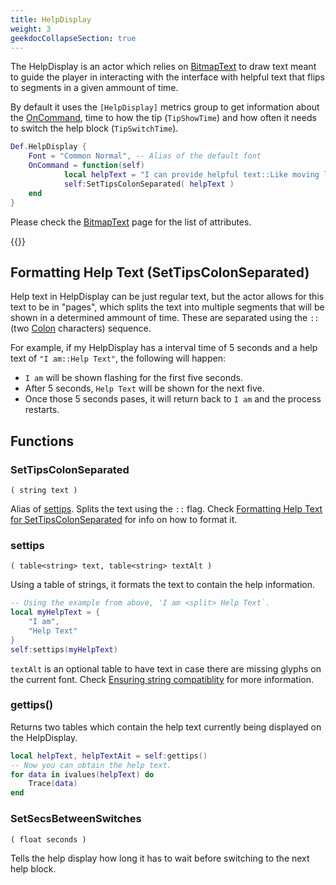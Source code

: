 ```yaml
---
title: HelpDisplay
weight: 3
geekdocCollapseSection: true
---
```


The HelpDisplay is an actor which relies on [BitmapText](../bitmaptext) to draw text meant to guide the player in interacting with the interface with
helpful text that flips to segments in a given ammount of time.

By default it uses the `[HelpDisplay]` metrics group to get information about the [OnCommand](../../ActorsLua-CommandList/#commands), time to how the tip (`TipShowTime`) and how often it needs to switch the help block (`TipSwitchTime`).

```lua
Def.HelpDisplay {
	Font = "Common Normal", -- Alias of the default font
	OnCommand = function(self)
            local helpText = "I can provide helpful text::Like moving left and right to change songs!::Or pressing Esc to go back!"
            self:SetTipsColonSeparated( helpText )
	end
}
```

Please check the [BitmapText](../bitmaptext) page for the list of attributes.

{{<toc>}}

## Formatting Help Text (SetTipsColonSeparated)

Help text in HelpDisplay can be just regular text, but the actor allows for this text to be in "pages", which splits the text into multiple segments that will be shown in a determined ammount of time. These are separated using the `::` (two [Colon](https://en.wikipedia.org/wiki/Colon_(punctuation)) characters) sequence.

For example, if my HelpDisplay has a interval time of 5 seconds and a help text of `"I am::Help Text"`, the following will happen:

- `I am` will be shown flashing for the first five seconds.
- After 5 seconds, `Help Text` will be shown for the next five.
- Once those 5 seconds pases, it will return back to `I am` and the process restarts.

## Functions

### SetTipsColonSeparated
`( string text )`

Alias of [settips](#settips). Splits the text using the `::` flag. Check [Formatting Help Text for SetTipsColonSeparated](#formatting-help-text-settipscolonseparated) for info on how to format it.

### settips
`( table<string> text, table<string> textAlt )`

Using a table of strings, it formats the text to contain the help information.
```lua
-- Using the example from above, 'I am <split> Help Text`.
local myHelpText = {
    "I am",
    "Help Text"
}
self:settips(myHelpText)
```

`textAlt` is an optional table to have text in case there are missing glyphs on the current font. Check [Ensuring string compatiblity](../bitmaptext/Bitmap-EnsuringStringComp) for more information.

### gettips()
Returns two tables which contain the help text currently being displayed on the HelpDisplay.
```lua
local helpText, helpTextAit = self:gettips()
-- Now you can obtain the help text.
for data in ivalues(helpText) do
    Trace(data)
end
```

### SetSecsBetweenSwitches
`( float seconds )`

Tells the help display how long it has to wait before switching to the next help block.
